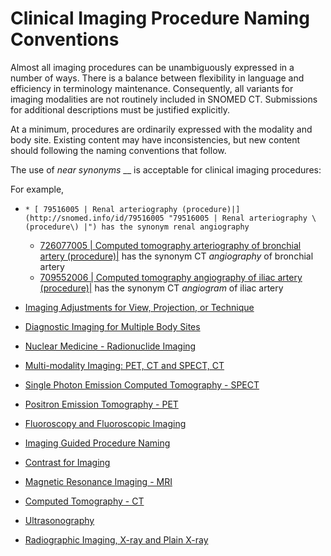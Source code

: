 # Clinical Imaging Procedure Naming Conventions

Almost all imaging procedures can be unambiguously expressed in a number of ways. There is a balance between flexibility in language and efficiency in terminology maintenance. Consequently, all variants for imaging modalities are not routinely included in SNOMED CT. Submissions for additional descriptions must be justified explicitly.

At a minimum, procedures are ordinarily expressed with the modality and body site. Existing content may have inconsistencies, but new content should following the naming conventions that follow.

The use of _near synonyms_ __ is acceptable for clinical imaging procedures: 

For example,

  *     * [ 79516005 | Renal arteriography (procedure)|](http://snomed.info/id/79516005 "79516005 | Renal arteriography \(procedure\) |") has the synonym renal angiography
    * [ 726077005 | Computed tomography arteriography of bronchial artery (procedure)|](http://snomed.info/id/726077005 "726077005 | Computed tomography arteriography of bronchial artery \(procedure\) |") has the synonym CT _angiography_ of bronchial artery
    * [ 709552006 | Computed tomography angiography of iliac artery (procedure)|](http://snomed.info/id/709552006 "709552006 | Computed tomography angiography of iliac artery \(procedure\) |") has the synonym CT _angiogram_ of iliac artery  

  * [Imaging Adjustments for View, Projection, or Technique](174691334.html)
  * [Diagnostic Imaging for Multiple Body Sites](Diagnostic-Imaging-for-Multiple-Body-Sites_174691333.html)
  * [Nuclear Medicine - Radionuclide Imaging](Nuclear-Medicine---Radionuclide-Imaging_174691332.html)
  * [Multi-modality Imaging: PET, CT and SPECT, CT](174691331.html)
  * [Single Photon Emission Computed Tomography - SPECT](Single-Photon-Emission-Computed-Tomography---SPECT_174691330.html)
  * [Positron Emission Tomography - PET](Positron-Emission-Tomography---PET_174691329.html)
  * [Fluoroscopy and Fluoroscopic Imaging](Fluoroscopy-and-Fluoroscopic-Imaging_174691328.html)
  * [Imaging Guided Procedure Naming](Imaging-Guided-Procedure-Naming_174691327.html)
  * [Contrast for Imaging](Contrast-for-Imaging_174691326.html)
  * [Magnetic Resonance Imaging - MRI](Magnetic-Resonance-Imaging---MRI_174691324.html)
  * [Computed Tomography - CT](Computed-Tomography---CT_174691323.html)
  * [Ultrasonography](Ultrasonography_174691322.html)
  * [Radiographic Imaging, X-ray and Plain X-ray](174691321.html)

